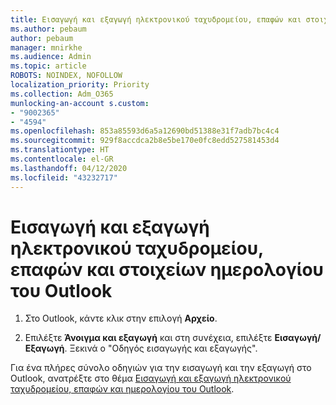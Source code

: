 ```yaml
---
title: Εισαγωγή και εξαγωγή ηλεκτρονικού ταχυδρομείου, επαφών και στοιχείων ημερολογίου του Outlook
ms.author: pebaum
author: pebaum
manager: mnirkhe
ms.audience: Admin
ms.topic: article
ROBOTS: NOINDEX, NOFOLLOW
localization_priority: Priority
ms.collection: Adm_O365
munlocking-an-account s.custom:
- "9002365"
- "4594"
ms.openlocfilehash: 853a85593d6a5a12690bd51388e31f7adb7bc4c4
ms.sourcegitcommit: 929f8accdca2b8e5be170e0fc8edd527581453d4
ms.translationtype: HT
ms.contentlocale: el-GR
ms.lasthandoff: 04/12/2020
ms.locfileid: "43232717"
---
```

# <a name="import-and-export-outlook-email-contacts-and-calendar-items"></a>Εισαγωγή και εξαγωγή ηλεκτρονικού ταχυδρομείου, επαφών και στοιχείων ημερολογίου του Outlook

1. Στο Outlook, κάντε κλικ στην επιλογή **Αρχείο**.

2. Επιλέξτε **Άνοιγμα και εξαγωγή** και στη συνέχεια, επιλέξτε **Εισαγωγή/Εξαγωγή**. Ξεκινά ο "Οδηγός εισαγωγής και εξαγωγής".

Για ένα πλήρες σύνολο οδηγιών για την εισαγωγή και την εξαγωγή στο Outlook, ανατρέξτε στο θέμα [Εισαγωγή και εξαγωγή ηλεκτρονικού ταχυδρομείου, επαφών και ημερολογίου του Outlook](https://support.office.com/article/import-and-export-outlook-email-contacts-and-calendar-92577192-3881-4502-b79d-c3bbada6c8ef).
